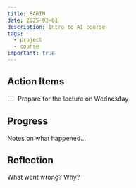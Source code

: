 ```yaml
---
title: EARIN
date: 2025-03-01
description: Intro to AI course
tags:
  - project
  - course
important: true
---
```


## Action Items

- [ ] Prepare for the lecture on Wednesday  

## Progress

Notes on what happened...

## Reflection

What went wrong? Why?
